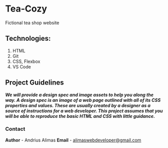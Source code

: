 # Tea-Cozy
Fictional tea shop website

## Technologies:
1. HTML
2. Git
3. CSS, Flexbox
4. VS Code

## Project Guidelines


***We will provide a design spec and image assets to help you along the way. A design spec is an image of a web page outlined with all of its CSS properties and values. These are usually created by a designer as a source of instructions for a web developer. This project assumes that you will be able to reproduce the basic HTML and CSS with little guidance.***

### Contact
 **Author** - Andrius Alimas
 **Email** - alimaswebdeveloper@gmail.com
